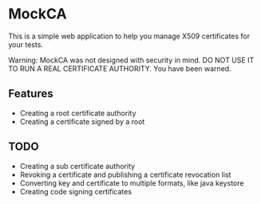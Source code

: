 MockCA
======

This is a simple web application to help you manage X509 certificates for your tests.

Warning: MockCA was not designed with security in mind. DO NOT USE IT TO RUN A REAL CERTIFICATE AUTHORITY. You have been warned.

Features
--------

* Creating a root certificate authority
* Creating a certificate signed by a root

TODO
----

* Creating a sub certificate authority
* Revoking a certificate and publishing a certificate revocation list
* Converting key and certificate to multiple formats, like java keystore
* Creating code signing certificates
